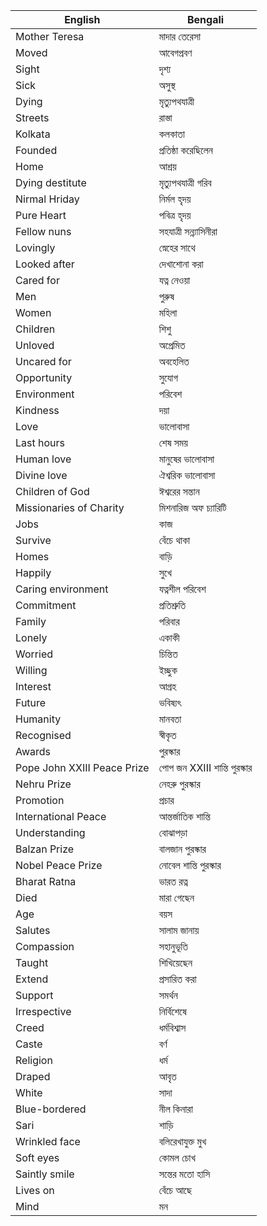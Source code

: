 | English                    | Bengali                        |
|----------------------------|--------------------------------|
| Mother Teresa              | মাদার তেরেসা                  |
| Moved                      | আবেগপ্রবণ                     |
| Sight                      | দৃশ্য                          |
| Sick                       | অসুস্থ                         |
| Dying                      | মৃত্যুপথযাত্রী                |
| Streets                    | রাস্তা                         |
| Kolkata                    | কলকাতা                        |
| Founded                    | প্রতিষ্ঠা করেছিলেন            |
| Home                       | আশ্রয়                         |
| Dying destitute            | মৃত্যুপথযাত্রী গরিব            |
| Nirmal Hriday              | নির্মল হৃদয়                   |
| Pure Heart                 | পবিত্র হৃদয়                   |
| Fellow nuns                | সহযাত্রী সন্ন্যাসিনীরা        |
| Lovingly                   | স্নেহের সাথে                 |
| Looked after               | দেখাশোনা করা                 |
| Cared for                  | যত্ন নেওয়া                   |
| Men                        | পুরুষ                         |
| Women                      | মহিলা                          |
| Children                   | শিশু                           |
| Unloved                    | অপ্রেমিত                      |
| Uncared for                | অবহেলিত                       |
| Opportunity                | সুযোগ                         |
| Environment                | পরিবেশ                       |
| Kindness                   | দয়া                           |
| Love                       | ভালোবাসা                     |
| Last hours                 | শেষ সময়                      |
| Human love                 | মানুষের ভালোবাসা             |
| Divine love                | ঐশ্বরিক ভালোবাসা             |
| Children of God            | ঈশ্বরের সন্তান                |
| Missionaries of Charity    | মিশনারিজ অফ চ্যারিটি          |
| Jobs                       | কাজ                           |
| Survive                    | বেঁচে থাকা                   |
| Homes                      | বাড়ি                         |
| Happily                    | সুখে                          |
| Caring environment         | যত্নশীল পরিবেশ               |
| Commitment                 | প্রতিশ্রুতি                   |
| Family                     | পরিবার                        |
| Lonely                     | একাকী                         |
| Worried                    | চিন্তিত                       |
| Willing                    | ইচ্ছুক                        |
| Interest                   | আগ্রহ                         |
| Future                     | ভবিষ্যৎ                       |
| Humanity                   | মানবতা                        |
| Recognised                 | স্বীকৃত                        |
| Awards                     | পুরস্কার                      |
| Pope John XXIII Peace Prize | পোপ জন XXIII শান্তি পুরস্কার |
| Nehru Prize                | নেহরু পুরস্কার               |
| Promotion                  | প্রচার                        |
| International Peace        | আন্তর্জাতিক শান্তি            |
| Understanding              | বোঝাপড়া                      |
| Balzan Prize               | বালজান পুরস্কার              |
| Nobel Peace Prize          | নোবেল শান্তি পুরস্কার         |
| Bharat Ratna               | ভারত রত্ন                     |
| Died                       | মারা গেছেন                    |
| Age                        | বয়স                          |
| Salutes                    | সালাম জানায়                 |
| Compassion                 | সহানুভূতি                    |
| Taught                     | শিখিয়েছেন                    |
| Extend                     | প্রসারিত করা                 |
| Support                    | সমর্থন                       |
| Irrespective               | নির্বিশেষে                    |
| Creed                      | ধর্মবিশ্বাস                   |
| Caste                      | বর্ণ                          |
| Religion                   | ধর্ম                          |
| Draped                     | আবৃত                          |
| White                      | সাদা                          |
| Blue-bordered              | নীল কিনারা                   |
| Sari                       | শাড়ি                         |
| Wrinkled face              | বলিরেখাযুক্ত মুখ             |
| Soft eyes                  | কোমল চোখ                     |
| Saintly smile              | সন্তের মতো হাসি              |
| Lives on                   | বেঁচে আছে                    |
| Mind                       | মন                            |